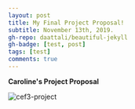 ```yaml
---
layout: post
title: My Final Project Proposal!
subtitle: November 13th, 2019.
gh-repo: daattali/beautiful-jekyll
gh-badge: [test, post]
tags: [test]
comments: true
---
```


__Caroline's Project Proposal__

![cef3-project](https://cef3.github.io/img/cef3-project.jpeg)

